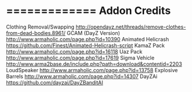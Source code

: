 =============
Addon Credits
=============

Clothing Removal/Swapping http://opendayz.net/threads/remove-clothes-from-dead-bodies.8961/
GCAM (DayZ Version) http://www.armaholic.com/page.php?id=10390
Animated Helicrash https://github.com/Finest/Animated-Helicrash-script
KamaZ Pack http://www.armaholic.com/page.php?id=16118
Uaz Pack http://www.armaholic.com/page.php?id=17619
Sigma Vehicle http://www.arma2base.de/include.php?path=download&contentid=2203
LoudSpeaker http://www.armaholic.com/page.php?id=13758
Explosive Barrels http://www.armaholic.com/page.php?id=14307
DayZAi https://github.com/dayzai/DayZBanditAI